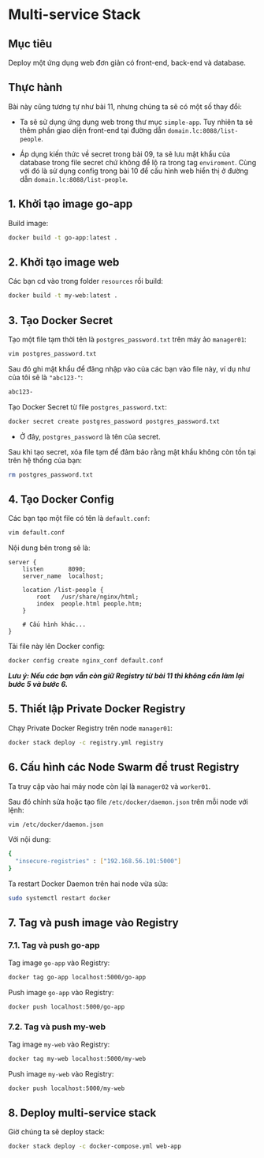# Multi-service Stack

## Mục tiêu
Deploy một ứng dụng web đơn giản có front-end, back-end và database.

## Thực hành
Bài này cũng tương tự như bài 11, nhưng chúng ta sẽ có một số thay đổi:


- Ta sẽ sử dụng ứng dụng web trong thư mục `simple-app`. Tuy nhiên ta sẽ thêm phần giao diện front-end tại đường dẫn `domain.lc:8088/list-people`.

- Áp dụng kiến thức về secret trong bài 09, ta sẽ lưu mật khẩu của database trong file secret chứ không để lộ ra trong tag `enviroment`. Cùng với đó là sử dụng config trong bài 10 để cấu hình web hiển thị ở đường dẫn `domain.lc:8088/list-people`.

## 1. Khởi tạo image go-app

Build image:

```bash
docker build -t go-app:latest .
```

## 2. Khởi tạo image web

Các bạn cd vào trong folder `resources` rồi build:

```bash
docker build -t my-web:latest .
```

## 3. Tạo Docker Secret

Tạo một file tạm thời tên là `postgres_password.txt` trên máy ảo `manager01`:

```bash
vim postgres_password.txt
```

Sau đó ghi mật khẩu để đăng nhập vào của các bạn vào file này, ví dụ như của tôi sẽ là `"abc123-"`:

```bash
abc123-
```

Tạo Docker Secret từ file `postgres_password.txt`:

```bash
docker secret create postgres_password postgres_password.txt
```

* Ở đây, `postgres_password` là tên của secret.

Sau khi tạo secret, xóa file tạm để đảm bảo rằng mật khẩu không còn tồn tại trên hệ thống của bạn:

```bash
rm postgres_password.txt
```

## 4. Tạo Docker Config

Các bạn tạo một file có tên là `default.conf`:

```bash
vim default.conf
```
Nội dung bên trong sẽ là:

```nginx
server {
    listen       8090;
    server_name  localhost;

    location /list-people {
        root   /usr/share/nginx/html;
        index  people.html people.htm;
    }

    # Cấu hình khác...
}
```

Tải file này lên Docker config:

```bash
docker config create nginx_conf default.conf
```

***Lưu ý: Nếu các bạn vẫn còn giữ Registry từ bài 11 thì không cần làm lại bước 5 và bước 6.***

## 5. Thiết lập Private Docker Registry

Chạy Private Docker Registry trên node `manager01`:

```bash
docker stack deploy -c registry.yml registry
```

## 6. Cấu hình các Node Swarm để trust Registry

Ta truy cập vào hai máy node còn lại là `manager02` và `worker01`. 

Sau đó chỉnh sửa hoặc tạo file `/etc/docker/daemon.json` trên mỗi node với lệnh:

```bash
vim /etc/docker/daemon.json
```

Với nội dung:

```bash
{
  "insecure-registries" : ["192.168.56.101:5000"]
}
```

Ta restart Docker Daemon trên hai node vừa sửa:

```bash
sudo systemctl restart docker
```

## 7. Tag và push image vào Registry

### 7.1. Tag và push go-app
Tag image `go-app` vào Registry:

```bash
docker tag go-app localhost:5000/go-app
```

Push image `go-app` vào Registry:

```bash
docker push localhost:5000/go-app
```

### 7.2. Tag và push my-web

Tag image `my-web` vào Registry:

```bash
docker tag my-web localhost:5000/my-web
```

Push image `my-web` vào Registry:

```bash
docker push localhost:5000/my-web
```

## 8. Deploy multi-service stack

Giờ chúng ta sẽ deploy stack:

```bash
docker stack deploy -c docker-compose.yml web-app
```
